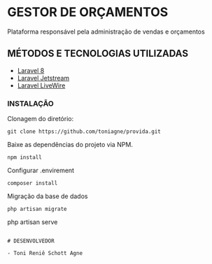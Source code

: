 # GESTOR DE ORÇAMENTOS 

Plataforma responsável pela administração de vendas e orçamentos

 
## MÉTODOS E TECNOLOGIAS UTILIZADAS

- [Laravel 8](https://angular.io/)
- [Laravel Jetstream](https://jetstream.laravel.com/2.x/introduction.html)
- [Laravel LiveWire](https://laravel-livewire.com/)

### INSTALAÇÃO
Clonagem do diretório:
```
git clone https://github.com/toniagne/provida.git
```

Baixe as dependências do projeto via NPM.
```
npm install
```
Configurar .envirement
```
composer install
```
Migração da base de dados
```
php artisan migrate
```

php artisan serve
```

# DESENVOLVEDOR

- Toni Reniê Schott Agne
